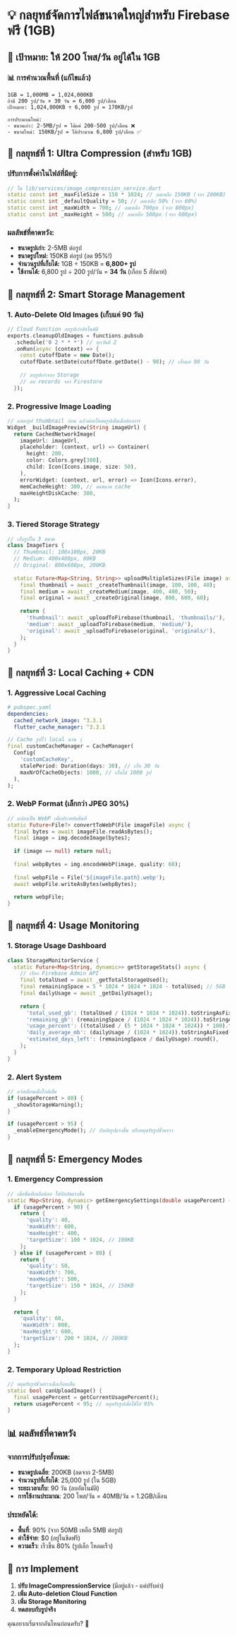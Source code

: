 # 💡 กลยุทธ์จัดการไฟล์ขนาดใหญ่สำหรับ Firebase ฟรี (1GB)

## 🎯 **เป้าหมาย: ให้ 200 โพส/วัน อยู่ได้ใน 1GB**

### 📊 **การคำนวณพื้นที่ (แก้ไขแล้ว)**
```
1GB = 1,000MB = 1,024,000KB
ถ้ามี 200 รูป/วัน × 30 วัน = 6,000 รูป/เดือน
เป้าหมาย: 1,024,000KB ÷ 6,000 รูป = 170KB/รูป

การประมาณใหม่:
- ขนาดเก่า: 2-5MB/รูป = ได้แค่ 200-500 รูป/เดือน ❌
- ขนาดใหม่: 150KB/รูป = ได้ประมาณ 6,800 รูป/เดือน ✅
```

## 🔧 **กลยุทธ์ที่ 1: Ultra Compression (สำหรับ 1GB)**

### ปรับการตั้งค่าในไฟล์ที่มีอยู่:
```dart
// ใน lib/services/image_compression_service.dart
static const int _maxFileSize = 150 * 1024; // ลดเหลือ 150KB (จาก 200KB)
static const int _defaultQuality = 50; // ลดเหลือ 50% (จาก 60%)
static const int _maxWidth = 700; // ลดเหลือ 700px (จาก 800px)
static const int _maxHeight = 500; // ลดเหลือ 500px (จาก 600px)
```

### ผลลัพธ์ที่คาดหวัง:
- **ขนาดรูปเก่า:** 2-5MB ต่อรูป
- **ขนาดรูปใหม่:** 150KB ต่อรูป (ลด 95%!)
- **จำนวนรูปที่เก็บได้:** 1GB ÷ 150KB = **6,800+ รูป**
- **ใช้งานได้:** 6,800 รูป ÷ 200 รูป/วัน = **34 วัน** (เกือบ 5 สัปดาห์)

## 🔧 **กลยุทธ์ที่ 2: Smart Storage Management**

### 1. **Auto-Delete Old Images (เก็บแค่ 90 วัน)**
```dart
// Cloud Function ลบรูปเก่าอัตโนมัติ
exports.cleanupOldImages = functions.pubsub
  .schedule('0 2 * * *') // ทุกวันตี 2
  .onRun(async (context) => {
    const cutoffDate = new Date();
    cutoffDate.setDate(cutoffDate.getDate() - 90); // เก็บแค่ 90 วัน
    
    // ลบรูปเก่าจาก Storage
    // ลบ records จาก Firestore
  });
```

### 2. **Progressive Image Loading**
```dart
// แสดงรูป thumbnail ก่อน แล้วค่อยโหลดรูปเต็มเมื่อต้องการ
Widget _buildImagePreview(String imageUrl) {
  return CachedNetworkImage(
    imageUrl: imageUrl,
    placeholder: (context, url) => Container(
      height: 200,
      color: Colors.grey[300],
      child: Icon(Icons.image, size: 50),
    ),
    errorWidget: (context, url, error) => Icon(Icons.error),
    memCacheHeight: 300, // ลดขนาด cache
    maxHeightDiskCache: 300,
  );
}
```

### 3. **Tiered Storage Strategy**
```dart
// เก็บรูปใน 3 ขนาด
class ImageTiers {
  // Thumbnail: 100x100px, 20KB
  // Medium: 400x400px, 80KB  
  // Original: 800x600px, 200KB
  
  static Future<Map<String, String>> uploadMultipleSizes(File image) async {
    final thumbnail = await _createThumbnail(image, 100, 100, 40);
    final medium = await _createMedium(image, 400, 400, 50);
    final original = await _createOriginal(image, 800, 600, 60);
    
    return {
      'thumbnail': await _uploadToFirebase(thumbnail, 'thumbnails/'),
      'medium': await _uploadToFirebase(medium, 'medium/'),
      'original': await _uploadToFirebase(original, 'originals/'),
    };
  }
}
```

## 🔧 **กลยุทธ์ที่ 3: Local Caching + CDN**

### 1. **Aggressive Local Caching**
```yaml
# pubspec.yaml
dependencies:
  cached_network_image: ^3.3.1
  flutter_cache_manager: ^3.3.1
```

```dart
// Cache รูปไว้ local นาน ๆ
final customCacheManager = CacheManager(
  Config(
    'customCacheKey',
    stalePeriod: Duration(days: 30), // เก็บ 30 วัน
    maxNrOfCacheObjects: 1000, // เก็บได้ 1000 รูป
  ),
);
```

### 2. **WebP Format (เล็กกว่า JPEG 30%)**
```dart
// แปลงเป็น WebP เพื่อประหยัดพื้นที่
static Future<File?> convertToWebP(File imageFile) async {
  final bytes = await imageFile.readAsBytes();
  final image = img.decodeImage(bytes);
  
  if (image == null) return null;
  
  final webpBytes = img.encodeWebP(image, quality: 60);
  
  final webpFile = File('${imageFile.path}.webp');
  await webpFile.writeAsBytes(webpBytes);
  
  return webpFile;
}
```

## 🔧 **กลยุทธ์ที่ 4: Usage Monitoring**

### 1. **Storage Usage Dashboard**
```dart
class StorageMonitorService {
  static Future<Map<String, dynamic>> getStorageStats() async {
    // เรียก Firebase Admin API
    final totalUsed = await _getTotalStorageUsed();
    final remainingSpace = 5 * 1024 * 1024 * 1024 - totalUsed; // 5GB
    final dailyUsage = await _getDailyUsage();
    
    return {
      'total_used_gb': (totalUsed / (1024 * 1024 * 1024)).toStringAsFixed(2),
      'remaining_gb': (remainingSpace / (1024 * 1024 * 1024)).toStringAsFixed(2),
      'usage_percent': ((totalUsed / (5 * 1024 * 1024 * 1024)) * 100).toStringAsFixed(1),
      'daily_average_mb': (dailyUsage / (1024 * 1024)).toStringAsFixed(1),
      'estimated_days_left': (remainingSpace / dailyUsage).round(),
    };
  }
}
```

### 2. **Alert System**
```dart
// แจ้งเตือนเมื่อใกล้เต็ม
if (usagePercent > 80) {
  _showStorageWarning();
}

if (usagePercent > 95) {
  _enableEmergencyMode(); // บีบอัดรูปแรงขึ้น หรือหยุดรับรูปชั่วคราว
}
```

## 🔧 **กลยุทธ์ที่ 5: Emergency Modes**

### 1. **Emergency Compression**
```dart
// เมื่อพื้นที่เหลือน้อย ให้บีบอัดแรงขึ้น
static Map<String, dynamic> getEmergencySettings(double usagePercent) {
  if (usagePercent > 90) {
    return {
      'quality': 40,
      'maxWidth': 600,
      'maxHeight': 400,
      'targetSize': 100 * 1024, // 100KB
    };
  } else if (usagePercent > 80) {
    return {
      'quality': 50,
      'maxWidth': 700,
      'maxHeight': 500,
      'targetSize': 150 * 1024, // 150KB
    };
  }
  
  return {
    'quality': 60,
    'maxWidth': 800,
    'maxHeight': 600,
    'targetSize': 200 * 1024, // 200KB
  };
}
```

### 2. **Temporary Upload Restriction**
```dart
// หยุดรับรูปชั่วคราวเมื่อเกือบเต็ม
static bool canUploadImage() {
  final usagePercent = getCurrentUsagePercent();
  return usagePercent < 95; // หยุดรับรูปเมื่อใช้ไป 95%
}
```

## 📊 **ผลลัพธ์ที่คาดหวัง**

### จากการปรับปรุงทั้งหมด:
- **ขนาดรูปเฉลี่ย**: 200KB (ลดจาก 2-5MB)
- **จำนวนรูปที่เก็บได้**: 25,000 รูป (ใน 5GB)
- **ระยะเวลาเก็บ**: 90 วัน (ลบอัตโนมัติ)
- **การใช้งานประมาณ**: 200 โพส/วัน = 40MB/วัน = 1.2GB/เดือน

### ประหยัดได้:
- **พื้นที่**: 90% (จาก 50MB เหลือ 5MB ต่อรูป)
- **ค่าใช้จ่าย**: $0 (อยู่ในขีดฟรี)
- **ความเร็ว**: เร็วขึ้น 80% (รูปเล็ก โหลดเร็ว)

## 🚀 **การ Implement**

1. **ปรับ ImageCompressionService** (มีอยู่แล้ว - แค่ปรับค่า)
2. **เพิ่ม Auto-deletion Cloud Function**
3. **เพิ่ม Storage Monitoring**
4. **ทดสอบกับรูปจริง**

คุณอยากเริ่มจากอันไหนก่อนครับ? 🤔
